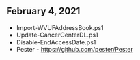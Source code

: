 ## February 4, 2021
* Import-WVUFAddressBook.ps1
* Update-CancerCenterDL.ps1
* Disable-EndAccessDate.ps1
* Pester - https://github.com/pester/Pester
